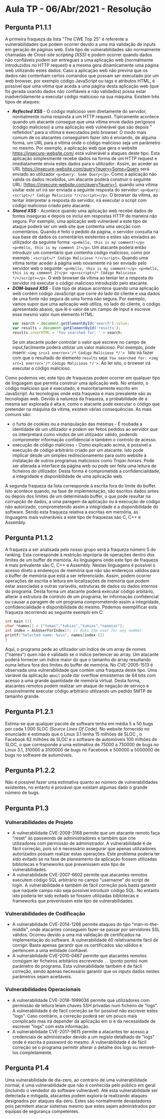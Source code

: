 # Aula TP - 06/Abr/2021 - Resolução

## Pergunta P1.1.1

A primeira fraqueza da lista "The CWE Top 25" é referente a vulnerabilidades que podem ocorrer devido a uma má validação
de inputs em geração de páginas web. Este tipo de vulnerabilidades são normalmente chamadas de *Cross-site scripting (XSS)* e podem
ocorrer quando dados não confiáveis podem ser entregues a uma aplicação web (normalmente introduzidos no HTTP request) e a mesma gera dinamicamente uma página web utilizando estes dados. Caso a aplicação web não previna que os dados não contenham certos comandos que possam ser executado por um web browser, 
por exemplo código JavaScript ou tags e atributos HTML, é possível que uma vítima que aceda a uma página desta aplicação web (que foi gerada usando
dados não confiáveis e não validados) possa estar inadvertidamente a executar código malicioso na sua máquina. Existem três tipos de ataques:
  - ***Reflected XSS*** - O código malicioso vem diretamente do servidor, normalmente numa resposta a um HTTP request. Tipicamente acontece quando um atacante consegue que uma vítima envie dados perigosos (código malicioso) a uma aplicação web vulnerável que são depois "
refletidos" para a vítima e executados pelo browser. O modo mais comum de os atacantes conseguirem fazer isto é enviando, de alguma forma, um URL para a vítima onde o código malicioso seja um parâmetro no mesmo.
Por exemplo, a aplicação web que gera o website https://insecure-website.com/ está vulnerável a ataques deste tipo. Esta aplicação simplesmente
recebe dados na forma de um HTTP request e imediatamente envia estes dados para o utilizador. Assim, ao aceder ao URL 
https://insecure-website.com/query?query=Some+Query será enviado ao utilizador ```<p>Query: Some Query</p>```. Como a aplicação não valida os dados recebidos, um atacante poderá construir o seguinte URL: [https://insecure-website.com/query?query=<script>/\*Código Malicioso\*/</script>], quando uma vítima visitar este url irá ser enviada a seguinte resposta do servidor: ```<p>Query: <script>/* Código Malicioso */</script></p>```. O browser da
vítima, ao tentar interpretar a resposta do servidor, irá executar o script com código malicioso criado pelo atacante.
 - ***Stored XSS*** - Acontece quando uma aplicação web recebe dados de fontes inseguras e depois os inclui em respostas HTTP de maneira
não segura. Por exemplo, uma aplicação web vulnerável a este tipo de ataque poderá ser um web site que contenha uma secção com comentários. Quando é feito o pedido da página, o servidor consulta na sua base de dados os comentários existentes e estes são enviados ao utilizador da seguinte
forma: ```<p>Hello, this is my comment!</p> <p>Hello, this is my comment 2!</p>```. Um atacante poderá então introduzir um comentário que contenha código
malicioso, como por exemplo : ```<script>/* Código Malicioso */</script>```. Quando uma vítima tentar aceder à página web novamente irá ser enviado pelo servidor
web o seguinte: ```<p>Hello, this is my comment!</p> <p>Hello, this is my comment 2!</p> <p><script>/* Código Malicioso */</script></p>```. O web browser
da vítima ao tentar ler a resposta do servidor irá executar o código malicioso introduzido pelo atacante.
- ***DOM-based XSS*** - Este tipo de ataque acontece quando uma aplicação web contém código JavaScript que corre do lado do cliente e usa dados
de uma fonte não segura de uma forma não segura. Por exemplo, vamos supor que uma aplicação web utiliza, no lado do cliente, o código apresentado abaixo, que
lê o valor de um campo de input e escreve esse mesmo valor num elemento HTML:
    ```javascript
    var search = document.getElementById('search').value;
    var results = document.getElementById('results');
    results.innerHTML = 'You searched for: ' + search;
    ```
    Se um atacante puder controlar o valor que escreve no campo de input,facilmente poderá utilizar um valor malicioso. Por exemplo, pode inserir:
    ```<img src=1 onerror='/* Código Malicioso */'> ```
    Isto irá fazer com que o resultado do elemento ```results``` seja: ```You searched for: <img src=1 onerror='/* Código Malicioso */'>```.
    Ao ler isto, o browser irá executar o código malicioso.

Como podemos ver, este tipo de fraquezas podem ocorrer em qualquer tipo de linguagem que permita construir uma aplicação web. No entanto, o código
malicioso que é executado, é maioritariamente escrito em JavaScript. As tecnologias onde esta fraqueza é mais prevalente são as tecnologias web.
Devido à natureza da fraqueza, a probabilidade de a mesma ser explorada é alta e, como o atacante pode executar o código que pretender na máquina
da vítima, existem várias consequências. As mais comuns são: 
- o furto de cookies ou a manipulação das mesmas - É roubada a identidade de um utilizador e podem ser feitos pedidos ao servidor
que os interpretará como vindos de um utilizador válido, podendo comprometer informação confidencial e também o controlo de acesso.
- execução de código malicioso - Como explicado acima, é possível a execução de código arbitrário criado por um atacante. Isto pode implicar
desde um simples redirecionamento para outro website à instalação de outros programas maliciosos como *Trojan horses*. Pode ser alterada a interface da página
web ou pode ser feita uma leitura de ficheiros do utilizador. Desta forma é comprometida a confidencialidade, a integridade e disponibilidade de uma aplicação web.

A segunda fraqueza da lista corresponde à escrita fora do limite do buffer. Isto acontece quando, na fase de implementação, são escritos dados 
antes ou depois dos limites de um determinado buffer, o que pode resultar na corrupção de dados, a uma paragem da aplicação ou à execução de código não autorizado, comprometendo assim a integridade e a disponibilidade do software. Sendo esta fraqueza relativa a escritas em memória, as linguagens mais vulneráveis a este tipo de fraquezas são C, C++ e Assembly.

## Pergunta P1.1.2
A fraqueza a ser analisada pelo nosso grupo será a fraqueza número 5 do ranking. Esta corresponde à restrição imprópria de operações dentro dos limites de um
buffer de memória. As linguagens onde este tipo de fraqueza é mais prevalente são C, C++ e Assembly. Nestas linguagens é possível o acesso direto a endereços de memória que não são endereços válidos para o buffer de memória que está a ser referenciado. Assim, podem ocorrer operações de escrita e 
leitura em localizações de memória que podem estar associadas a outras variavéis, estruturas de dados ou dados internos do programa. Desta forma um 
atacante poderá executar código arbitário, alterar a estrutura de controlo de um programa, ler informação confidencial ou causar a paragem de um programa
comprometendo assim a integridade, confidencialidade e disponibilidade do mesmo.
Podemos exemplificar esta fraqueza recorrendo ao seguinte exemplo em C:
```C
int main (){
char *names[] = {"tomas","tobias","tumias","naomias"};
int index = AskUserForIndex(); // Asks the user for any number
printf("Selected name: %s\n", names[index-1])
}
``` 
Aqui, o programa pede ao utilizador um índice de um array de nomes ("names") quen não é validado se o índice pertencer ao array. 
Um atacante poderá fornecer um índice maior do que o tamanho do array resultando numa leitura fora dos limites do buffer de memória.
No CVE-2005-1513 é observada uma vulnerabilidade que contém uma fraqueza deste tipo. Uma variável da aplicação ```qmail``` pode dar overflow emsistemas de 64 bits com acesso a uma grande quantidade de memória virtual. Desta forma, atacantes remotos podem realizar um ataque de negação de serviço e possivelmente executar código arbitrário utilizando um pedido SMTP de tamanho grande.

## Pergunta P1.2.1
Estima-se que qualquer pacote de software tenha em média 5 a 50 bugs por cada 1.000 SLOC *(Source Lines Of Code)*. No website fornecido no enunciado
é estimado que o Linux 3.1 tenha 15 milhões de SLOC , o Facebook 62 milhões de SLOC e o software de automóveis 100 milhões de SLOC, o que
corresponde a uma estimativa de 75000 a 750000 de bugs no Linux 3.1, 310000 a 3100000 de bugs no Facebook e 500000 a 5000000 de bugs no software de
automóveis.

## Pergunta P1.2.2

Não é possível fazer uma estimativa quanto ao número de vulnerabilidades existentes, no entanto é provável que existam algumas dado o grande número de bugs.

## Pergunta P1.3

### Vulnerabilidades de Projeto
 - A vulnerabilidade CVE-2009-3168 permite que um atacante remoto faça "reset" às passwords de administradores e também que crie utilizadores com permissão de administrador. A vulnerabilidade é de fácil correção, pois só é necessário assegurar que apenas utilizadores autorizados possam realizar estas operações. Este problema poderia ter sido evitado se na fase de planeamento da aplicação fossem utilizadas bibliotecas e frameworks que prevenissem este tipo de vulnerabilidades.
 - A vulnerabilidade CVE-2007-6602 permite que atacantes remotos executem código SQL arbitrário no campo "username" do script de login. A vulnerabilidade é também de fácil correção pois basta garantir que naquele campo não seja possível introduzir código SQL. No entanto isto poderia ter sido evitado se fossem utilizadas bibliotecas e frameworks que prevenissem este tipo de vulnerabilidades.

### Vulnerabilidades de Codificação
 - A vulnerabilidade CVE-2014-1266 permite ataques do tipo "man-in-the-middle", onde atacantes conseguem fazer-se passar por servidores SSL válidos. Ocorreu devido a uma má validação de certificados na implementação do software. A vulnerabilidade é0 relativamente fácil de corrigir. Basta apenas garantir que os certificados são válidos e pertencem a uma entidade confiável.
 - A vulnerabilidade CVE-2010-0467 permite que atacantes remotos consigam ler ficheiros arbitários escrevendo ``..`` (ponto ponto) num parâmetro do programa. Esta vulnerabilidade também é de fácil correção, sendo apenas necessário garantir que os inputs dados nestes parâmetros sejam aceitáveis.

### Vulnerabilidades Operacionais
 - A vulnerabilidade CVE-2018-1999036 permite que utilizadores com permissão de leitura leiam chaves SSH privadas num ficheiro de "logs". A vulnerabilidade é de fácil correção se for possível não escrever estes "logs". Caso contrário, a correção poderá ser um pouco mais complicado mas irá depender da aplicação em si e da necessidade de escrever "logs" com esta informação.
 - A vulnerabilidade CVE-2017-9615 permite a atacantes ter acesso a credenciais de administrador devido a um registo detalhado de "logs" onde é escrita a password do mesmo. A vulnerabilidade é de fácil correção se o programa permitir alterar o detalhe dos logs ou removê-los completamente.

## Pergunta P1.4
Uma vulnerabilidade de dia-zero, ao contrário de uma vulnerabilidade normal, é uma vulnerabilidade que não é conhecida pelo público em geral (incluindo o vendedor do software vulnerável). Até esta vulnerabilidade ser detectada e mitigada, atacantes podem explorá-la realizando ataques designados por
ataques dia-zero. Estes são normalmente devastadores pois permitem atacar sistemas mesmo que estes sejam administrados por equipas de segurança competentes.
